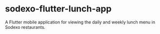 # sodexo-flutter-lunch-app
A Flutter mobile application for viewing the daily and weekly lunch menu in Sodexo restaurants.
